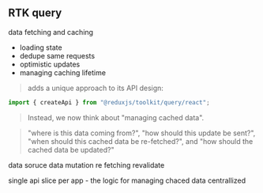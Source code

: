 ## RTK query

data fetching and caching

- loading state
- dedupe same requests
- optimistic updates
- managing caching lifetime

> adds a unique approach to its API design:

```ts
import { createApi } from "@reduxjs/toolkit/query/react";
```

> Instead, we now think about "managing cached data".

> "where is this data coming from?", "how should this update be sent?", "when should this cached data be re-fetched?", and "how should the cached data be updated?"

data soruce
data mutation
re fetching
revalidate

single api slice per app - the logic for managing chaced data centrallized

